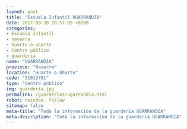 ```yaml
---
layout: post
title: "Escuela Infantil UGARRANDIA"
date: 2017-09-20 20:57:05 +0200
categories:
- Escuela Infantil
- navarra
- huarte-o-uharte
- Centro público
- guarderia
name: "UGARRANDIA"
province: "Navarra"
location: "Huarte o Uharte"
code: "31013781"
type: "Centro público"
img: guarderia.jpg
permalink: /guarderias/ugarrandia.html
robot: noindex, follow
sitemap: false
meta-title: "Toda la información de la guardería UGARRANDIA"
meta-description: "Toda la información de la guardería UGARRANDIA"
---
```

